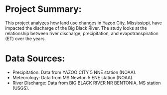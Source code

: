 # Project Summary:
This project analyzes how land use changes in Yazoo City, Mississippi, have impacted the discharge of the Big Black River. The study looks at the relationship between river discharge, precipitation, and evapotranspiration (ET) over the years.

# Data Sources:
* Precipitation: Data from YAZOO CITY 5 NNE station (NOAA).
* Meteorology: Data from MS Newton 5 ENE station (NOAA).
* River Discharge: Data from BIG BLACK RIVER NR BENTONIA, MS station (USGS).
